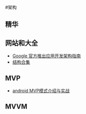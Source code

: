 #架构

## 精华

## 网站和大全

* [Google 官方推出应用开发架构指南](https://zhuanlan.zhihu.com/p/27026614)
* [结构合集](http://www.jianshu.com/p/1f21e1d375aa)
## MVP

* [android MVP模式介绍与实战](http://dahei.me/2016/06/22/mvp/android%20MVP%E6%A8%A1%E5%BC%8F%E4%BB%8B%E7%BB%8D%E4%B8%8E%E5%AE%9E%E6%88%98/)
## MVVM

